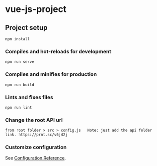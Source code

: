 # vue-js-project

## Project setup
```
npm install
```

### Compiles and hot-reloads for development
```
npm run serve
```

### Compiles and minifies for production
```
npm run build
```

### Lints and fixes files
```
npm run lint
```

### Change the root API url
```
from root folder > src > config.js   Note: just add the api folder link. https://prnt.sc/v6j42j
```

### Customize configuration
See [Configuration Reference](https://cli.vuejs.org/config/).
